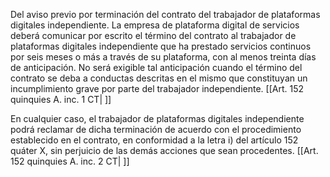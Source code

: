 Del aviso previo por terminación del contrato del trabajador de plataformas digitales independiente. La empresa de plataforma digital de servicios deberá comunicar por escrito el término del contrato al trabajador de plataformas digitales independiente que ha prestado servicios continuos por seis meses o más a través de su plataforma, con al menos treinta días de anticipación. No será exigible tal anticipación cuando el término del contrato se deba a conductas descritas en el mismo que constituyan un incumplimiento grave por parte del trabajador independiente. [[Art. 152 quinquies A. inc. 1 CT| ]]

En cualquier caso, el trabajador de plataformas digitales independiente podrá reclamar de dicha terminación de acuerdo con el procedimiento establecido en el contrato, en conformidad a la letra i) del artículo 152 quáter X, sin perjuicio de las demás acciones que sean procedentes. [[Art. 152 quinquies A. inc. 2 CT| ]]